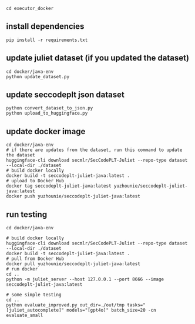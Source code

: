 ```shell
cd executor_docker
```
## install dependencies

```shell
pip install -r requirements.txt
```

## update juliet dataset (if you updated the dataset)

```shell
cd docker/java-env
python update_dataset.py
```

## update seccodeplt json dataset

```shell
python convert_dataset_to_json.py
python upload_to_huggingface.py
```

## update docker image

```shell
cd docker/java-env
# if there are updates from the dataset, run this command to update the dataset
huggingface-cli download secmlr/SecCodePLT-Juliet --repo-type dataset --local-dir ./dataset
# build docker locally
docker build -t seccodeplt-juliet-java:latest .
# upload to Docker Hub
docker tag seccodeplt-juliet-java:latest yuzhounie/seccodeplt-juliet-java:latest
docker push yuzhounie/seccodeplt-juliet-java:latest
```

## run testing

```shell
cd docker/java-env

# build docker locally
huggingface-cli download secmlr/SecCodePLT-Juliet --repo-type dataset --local-dir ./dataset
docker build -t seccodeplt-juliet-java:latest .
# pull from Docker Hub
docker pull yuzhounie/seccodeplt-juliet-java:latest
# run docker
cd ..
python -m juliet_server --host 127.0.0.1 --port 8666 --image seccodeplt-juliet-java:latest

# some simple testing
cd ..
python evaluate_improved.py out_dir=./out/tmp tasks="[juliet_autocomplete]" models="[gpt4o]" batch_size=20 -cn evaluate_small
```